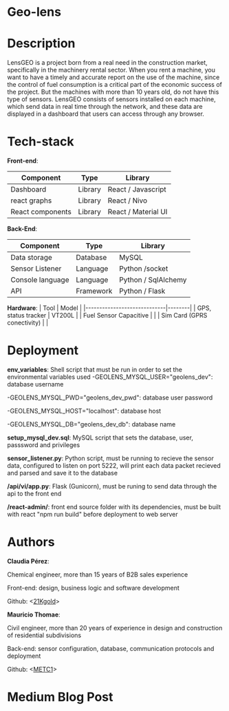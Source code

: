 # Geo-lens

# Description
LensGEO is a project born from a real need in the construction market, specifically in the machinery rental sector. When you rent a machine, you want to have a timely and accurate report on the use of the machine, since the control of fuel consumption is a critical part of the economic success of the project. But the machines with more than 10 years old, do not have this type of sensors. LensGEO consists of sensors installed on each machine, which send data in real time through the network, and these data are displayed in a dashboard that users can access through any browser. 

# Tech-stack
**Front-end**:

| Component                  | Type             | Library               |
|----------------------------|------------------|-----------------------|
| Dashboard                  | Library          | React / Javascript    |
| react graphs               | Library          | React / Nivo          |
| React components           | Library          | React / Material UI   |




**Back-End**:

| Component                  | Type             | Library               |
|----------------------------|------------------|-----------------------|
| Data storage               | Database         | MySQL                 |
| Sensor Listener            | Language         | Python /socket        |
| Console language           | Language         | Python / SqlAlchemy   |
| API                        | Framework        | Python / Flask        |


**Hardware**:
| Tool                        | Model  |
|-----------------------------|--------|
| GPS, status tracker         | VT200L |
| Fuel Sensor Capacitive      |        |
| Sim Card (GPRS conectivity) |        |


# Deployment
 **env_variables**: Shell script that must be run in order to set the environmental variables used
-GEOLENS_MYSQL_USER="geolens_dev": database username

-GEOLENS_MYSQL_PWD="geolens_dev_pwd": database user password

-GEOLENS_MYSQL_HOST="localhost": database host

-GEOLENS_MYSQL_DB="geolens_dev_db": database name

**setup_mysql_dev.sql**: MySQL script that sets the database, user, passsword and privileges 

**sensor_listener.py**: Python script, must be running to recieve the sensor data, configured to listen on port 5222, will print each data packet recieved and parsed and save it to the database

**/api/vi/app.py**: Flask (Gunicorn), must be runing to send data through the api to the front end

**/react-admin/**: front end source folder with its dependencies, must be built with react "npm run build" before deployment to web server  


# Authors
**Claudia Pérez**: 

Chemical engineer, more than 15 years of B2B sales experience

Front-end: design, business logic and software development

Github: <[21Kgold](https://github.com/21Kgold)>

**Mauricio Thomae**:

Civil engineer, more than 20 years of experience in design and construction of residential subdivisions

Back-end: sensor configuration, database, communication protocols and deployment

Github: <[METC1](https://github.com/METC1)>

# Medium Blog Post

